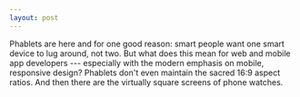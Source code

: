 ```yaml
---
layout: post
---
```


Phablets are here and for one good reason: smart people want one smart
device to lug around, not two. But what does this mean for web and
mobile app developers --- especially with the modern emphasis on mobile,
responsive design? Phablets don't even maintain the sacred 16:9 aspect
ratios. And then there are the virtually square screens of phone
watches.


